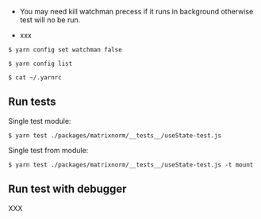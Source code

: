 
* You may need kill watchman precess if it runs in background otherwise test will no be run.

* xxx

```
$ yarn config set watchman false
```

```
$ yarn config list
```

```
$ cat ~/.yarnrc
```

## Run tests

Single test module:
```
$ yarn test ./packages/matrixnorm/__tests__/useState-test.js
```

Single test from module:
```
$ yarn test ./packages/matrixnorm/__tests__/useState-test.js -t mount
```

## Run test with debugger

XXX

